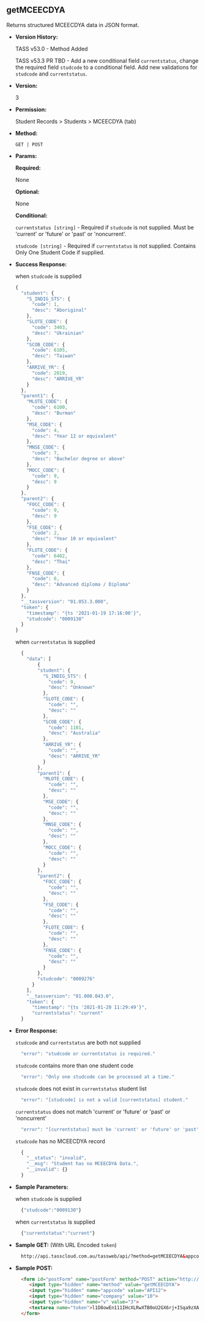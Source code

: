 **getMCEECDYA**
----
  Returns structured MCEECDYA data in JSON format.
  
* **Version History:**

  TASS v53.0 - Method Added

  TASS v53.3 PR TBD - Add a new conditional field `currentstatus`, change the required field `studcode` to a conditional field. Add new validations for `studcode` and `currentstatus`.

* **Version:**

  3

* **Permission:**

  Student Records > Students > MCEECDYA (tab)

* **Method:**

  `GET | POST`
  
*  **Params:**

   **Required:**

   None

   **Optional:**

   None
 
   **Conditional:**
 
   `currentstatus [string]` - Required if `studcode` is not supplied. Must be 'current' or 'future' or 'past' or 'noncurrent'.

   `studcode [string]` - Required if `currentstatus` is not supplied. Contains Only One Student Code if supplied.

* **Success Response:**

    when `studcode` is supplied
    ```javascript
    {
      "student": {
        "S_INDIG_STS": {
          "code": 1,
          "desc": "Aboriginal"
        },
        "SLOTE_CODE": {
          "code": 3403,
          "desc": "Ukrainian"
        },
        "SCOB_CODE": {
          "code": 6105,
          "desc": "Taiwan"
        },
        "ARRIVE_YR": {
          "code": 2019,
          "desc": "ARRIVE_YR"
        }
      },
      "parent1": {
        "MLOTE_CODE": {
          "code": 6100,
          "desc": "Burman"
        },
        "MSE_CODE": {
          "code": 4,
          "desc": "Year 12 or equivalent"
        },
        "MNSE_CODE": {
          "code": 7,
          "desc": "Bachelor degree or above"
        },
        "MOCC_CODE": {
          "code": 9,
          "desc": 9
        }
      },
      "parent2": {
        "FOCC_CODE": {
          "code": 9,
          "desc": 9
        },
        "FSE_CODE": {
          "code": 2,
          "desc": "Year 10 or equivalent"
        },
        "FLOTE_CODE": {
          "code": 6402,
          "desc": "Thai"
        },
        "FNSE_CODE": {
          "code": 6,
          "desc": "Advanced diploma / Diploma"
        }
      },
      "__tassversion": "01.053.3.000",
      "token": {
        "timestamp": "{ts '2021-01-19 17:16:00'}",
        "studcode": "0009130"
      }
    }
    ```

    when `currentstatus` is supplied
    ```javascript
      {
        "data": [
            {
            "student": {
              "S_INDIG_STS": {
                "code": 9,
                "desc": "Unknown"
              },
              "SLOTE_CODE": {
                "code": "",
                "desc": ""
              },
              "SCOB_CODE": {
                "code": 1101,
                "desc": "Australia"
              },
              "ARRIVE_YR": {
                "code": "",
                "desc": "ARRIVE_YR"
              }
            },
            "parent1": {
              "MLOTE_CODE": {
                "code": "",
                "desc": ""
              },
              "MSE_CODE": {
                "code": "",
                "desc": ""
              },
              "MNSE_CODE": {
                "code": "",
                "desc": ""
              },
              "MOCC_CODE": {
                "code": "",
                "desc": ""
              }
            },
            "parent2": {
              "FOCC_CODE": {
                "code": "",
                "desc": ""
              },
              "FSE_CODE": {
                "code": "",
                "desc": ""
              },
              "FLOTE_CODE": {
                "code": "",
                "desc": ""
              },
              "FNSE_CODE": {
                "code": "",
                "desc": ""
              }
            },
            "studcode": "0009276"
          }
        ],
        "__tassversion": "01.000.043.0",
        "token": {
          "timestamp": "{ts '2021-01-20 11:29:49'}",
          "currentstatus": "current"
      }
    ```
 
* **Error Response:**

    `studcode` and `currentstatus` are both not supplied
    ```javascript
      "error": "studcode or currentstatus is required."
    ```

    `studcode` contains more than one student code
    ```javascript
      "error": "Only one studcode can be processed at a time."
    ```

    `studcode` does not exist in `currentstatus` student list
    ```javascript
      "error": "[studcode] is not a valid [currentstatus] student."
    ```

    `currentstatus` does not match 'current' or 'future' or 'past' or 'noncurrent'
    ```javascript
      "error": "[currentstatus] must be 'current' or 'future' or 'past' or 'noncurrent'."
    ```

    `studcode` has no MCEECDYA record
    ```javascript
      {
        "__status": "invalid",
        "__msg": "Student has no MCEECDYA Data.",
        "__invalid": {}
      }
    ```
    
* **Sample Parameters:**

    when `studcode` is supplied
  ```javascript
    {"studcode":"0009130"}
  ```

    when `currentstatus` is supplied
  ```javascript
    {"currentstatus":"current"}
  ```

* **Sample GET:** (With URL Encoded `token`)

  ```HTML
    http://api.tasscloud.com.au/tassweb/api/?method=getMCEECDYA&appcode=API12&company=10&v=3&token=l1D8owEn111IHcXLRwXTB0oU2GX6rj%2BISqa9zXA8We3J3mwgjW5pdUvFK3%2FIZ4mJ4bMyfKTmEoup%2B3tTE9GeLQ%3D%3D
  ```
  
* **Sample POST:**

  ```HTML
    <form id="postForm" name="postForm" method="POST" action="http://api.tasscloud.com.au/tassweb/api/">
       <input type="hidden" name="method" value="getMCEECDYA">
       <input type="hidden" name="appcode" value="API12">
       <input type="hidden" name="company" value="10">
       <input type="hidden" name="v" value="3">
       <textarea name="token">l1D8owEn111IHcXLRwXTB0oU2GX6rj+ISqa9zXA8We3J3mwgjW5pdUvFK3/IZ4mJ4bMyfKTmEoup+3tTE9GeLQ==</textarea>
    </form>
  ```
